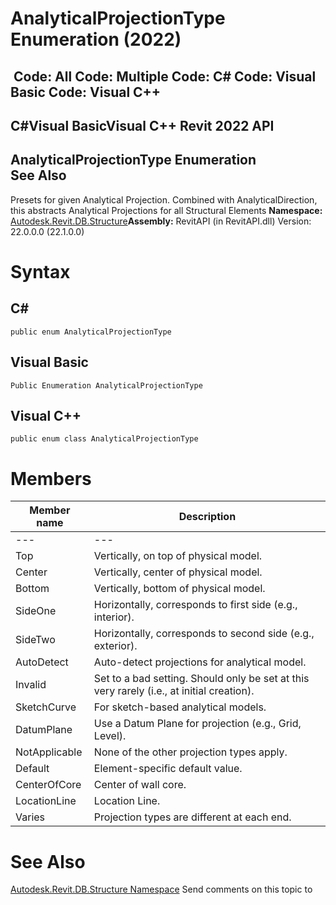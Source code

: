 # AnalyticalProjectionType Enumeration (2022)

﻿
 Code: All Code: Multiple Code: C# Code: Visual Basic Code: Visual C++   
---  
C#Visual BasicVisual C++
Revit 2022 API  
---  
AnalyticalProjectionType Enumeration  
See Also  
---  
Presets for given Analytical Projection. Combined with AnalyticalDirection, this abstracts Analytical Projections for all Structural Elements 
**Namespace:** [Autodesk.Revit.DB.Structure](d586b341-f687-9d90-e96d-255806b7d4fc.md "Autodesk.Revit.DB.Structure Namespace")**Assembly:** RevitAPI (in RevitAPI.dll) Version: 22.0.0.0 (22.1.0.0)
# Syntax
C#  
---  
```text
public enum AnalyticalProjectionType
```
  
Visual Basic  
---  
```text
Public Enumeration AnalyticalProjectionType
```
  
Visual C++  
---  
```text
public enum class AnalyticalProjectionType
```
  
# Members
| Member name | Description |
| --- | --- |
| --- | --- |
| Top | Vertically, on top of physical model. |
| Center | Vertically, center of physical model. |
| Bottom | Vertically, bottom of physical model. |
| SideOne | Horizontally, corresponds to first side (e.g., interior). |
| SideTwo | Horizontally, corresponds to second side (e.g., exterior). |
| AutoDetect | Auto-detect projections for analytical model. |
| Invalid | Set to a bad setting. Should only be set at this very rarely (i.e., at initial creation). |
| SketchCurve | For sketch-based analytical models. |
| DatumPlane | Use a Datum Plane for projection (e.g., Grid, Level). |
| NotApplicable | None of the other projection types apply. |
| Default | Element-specific default value. |
| CenterOfCore | Center of wall core. |
| LocationLine | Location Line. |
| Varies | Projection types are different at each end. |

# See Also
[Autodesk.Revit.DB.Structure Namespace](d586b341-f687-9d90-e96d-255806b7d4fc.md "Autodesk.Revit.DB.Structure Namespace")
Send comments on this topic to 
